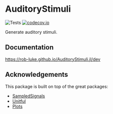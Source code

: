 # AuditoryStimuli

![Tests](https://github.com/rob-luke/AuditoryStimuli.jl/workflows/Tests/badge.svg)
[![codecov.io](http://codecov.io/github/rob-luke/AuditoryStimuli.jl/coverage.svg?branch=master)](http://codecov.io/github/rob-luke/AuditoryStimuli.jl?branch=master)

Generate auditory stimuli.  



## Documentation

https://rob-luke.github.io/AuditoryStimuli.jl/dev



## Acknowledgements

This package is built on top of the great packages:
* [SampledSignals](https://github.com/JuliaAudio/SampledSignals.jl)
* [Unitful](https://github.com/ajkeller34/Unitful.jl)
* [Plots](https://github.com/JuliaPlots/Plots.jl)
